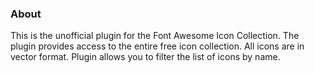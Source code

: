 ### About

This is the unofficial plugin for the Font Awesome Icon Collection. The plugin provides access to the entire free icon collection.
All icons are in vector format. Plugin allows you to filter the list of icons by name.
